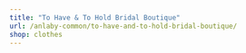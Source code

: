 ```yaml
---
title: "To Have & To Hold Bridal Boutique"
url: /anlaby-common/to-have-and-to-hold-bridal-boutique/
shop: clothes
---
```

